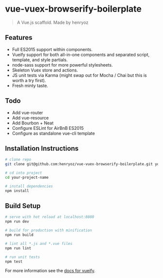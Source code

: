 # vue-vuex-browserify-boilerplate

> A Vue.js scaffold. Made by henryoz

## Features
- Full ES2015 support within components.
- Vueify support for both all-in-one components and separated script, template, and style partials.
- node-sass support for more powerful stylesheets.
- Skeleton Vuex store and actions.
- JS unit tests via Karma (might swap out for Mocha / Chai but this is worth a try first).
- Fresh minty taste.

## Todo
- Add vue-router
- Add vue-resource
- Add Bourbon + Neat
- Configure ESLint for AirBnB ES2015
- Configure as standalone vue-cli template


## Installation Instructions
``` bash
# clone repo
git clone git@github.com:henryoz/vue-vuex-browserify-boilerplate.git your-project-name

# cd into project
cd your-project-name

# install dependencies
npm install
```

## Build Setup

``` bash
# serve with hot reload at localhost:8080
npm run dev

# build for production with minification
npm run build

# lint all *.js and *.vue files
npm run lint

# run unit tests
npm test
```

For more information see the [docs for vueify](https://github.com/vuejs/vueify).
